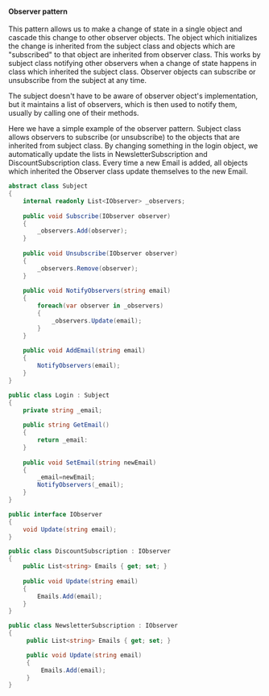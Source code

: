 #### Observer pattern

This pattern allows us to make a change of state in a single object and cascade this change to other observer objects. The object which initializes the change is inherited from the subject class and objects which are "subscribed" to that object are inherited from observer class. This works by subject class notifying other observers when a change of state happens in class which inherited the subject class. Observer objects can subscribe or unsubscribe from the subject at any time. 


The subject doesn't have to be aware of observer object's implementation, but it maintains a list of observers, which is then used to notify them, usually by calling one of their methods. 


Here we have a simple example of the observer pattern. Subject class allows observers to subscribe (or unsubscribe) to the objects that are inherited from subject class. By changing something in the login object, we automatically update the lists in NewsletterSubscription and DiscountSubscription class.  Every time a new Email is added, all objects which inherited the Observer class update themselves to the new Email.


```c#
abstract class Subject
{
    internal readonly List<IObserver> _observers;
    
    public void Subscribe(IObserver observer)
    {
        _observers.Add(observer);
    }
    
    public void Unsubscribe(IObserver observer)
    {
        _observers.Remove(observer);
    }
    
    public void NotifyObservers(string email)
    {
        foreach(var observer in _observers)
        {
            _observers.Update(email);
        }
    }
    
    public void AddEmail(string email)
    {
        NotifyObservers(email);
    }
}

public class Login : Subject 
{
    private string _email;
    
    public string GetEmail()
    {
        return _email:
    }
    
    public void SetEmail(string newEmail)
    {
        _email=newEmail;
        NotifyObservers(_email);
    }
}

public interface IObserver
{
    void Update(string email);
}

public class DiscountSubscription : IObserver
{
    public List<string> Emails { get; set; }
    
    public void Update(string email)
    {
        Emails.Add(email);
    }
}

public class NewsletterSubscription : IObserver
{
     public List<string> Emails { get; set; }

     public void Update(string email)
     {
         Emails.Add(email);
     }
}
```

